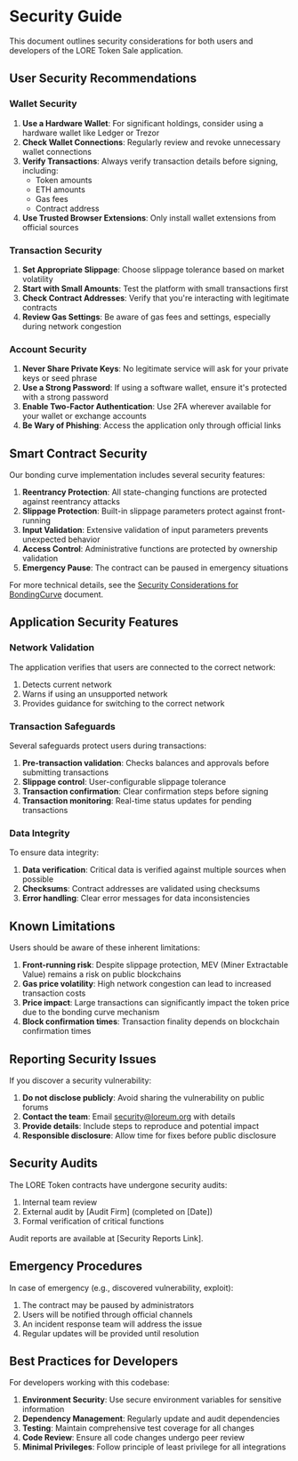 # Security Guide

This document outlines security considerations for both users and developers of the LORE Token Sale application.

## User Security Recommendations

### Wallet Security

1. **Use a Hardware Wallet**: For significant holdings, consider using a hardware wallet like Ledger or Trezor
2. **Check Wallet Connections**: Regularly review and revoke unnecessary wallet connections
3. **Verify Transactions**: Always verify transaction details before signing, including:
   - Token amounts
   - ETH amounts
   - Gas fees
   - Contract address
4. **Use Trusted Browser Extensions**: Only install wallet extensions from official sources

### Transaction Security

1. **Set Appropriate Slippage**: Choose slippage tolerance based on market volatility
2. **Start with Small Amounts**: Test the platform with small transactions first
3. **Check Contract Addresses**: Verify that you're interacting with legitimate contracts
4. **Review Gas Settings**: Be aware of gas fees and settings, especially during network congestion

### Account Security

1. **Never Share Private Keys**: No legitimate service will ask for your private keys or seed phrase
2. **Use a Strong Password**: If using a software wallet, ensure it's protected with a strong password
3. **Enable Two-Factor Authentication**: Use 2FA wherever available for your wallet or exchange accounts
4. **Be Wary of Phishing**: Access the application only through official links

## Smart Contract Security

Our bonding curve implementation includes several security features:

1. **Reentrancy Protection**: All state-changing functions are protected against reentrancy attacks
2. **Slippage Protection**: Built-in slippage parameters protect against front-running
3. **Input Validation**: Extensive validation of input parameters prevents unexpected behavior
4. **Access Control**: Administrative functions are protected by ownership validation
5. **Emergency Pause**: The contract can be paused in emergency situations

For more technical details, see the [Security Considerations for BondingCurve](../contracts/SecurityConsiderations.md) document.

## Application Security Features

### Network Validation

The application verifies that users are connected to the correct network:

1. Detects current network
2. Warns if using an unsupported network
3. Provides guidance for switching to the correct network

### Transaction Safeguards

Several safeguards protect users during transactions:

1. **Pre-transaction validation**: Checks balances and approvals before submitting transactions
2. **Slippage control**: User-configurable slippage tolerance
3. **Transaction confirmation**: Clear confirmation steps before signing
4. **Transaction monitoring**: Real-time status updates for pending transactions

### Data Integrity

To ensure data integrity:

1. **Data verification**: Critical data is verified against multiple sources when possible
2. **Checksums**: Contract addresses are validated using checksums
3. **Error handling**: Clear error messages for data inconsistencies

## Known Limitations

Users should be aware of these inherent limitations:

1. **Front-running risk**: Despite slippage protection, MEV (Miner Extractable Value) remains a risk on public blockchains
2. **Gas price volatility**: High network congestion can lead to increased transaction costs
3. **Price impact**: Large transactions can significantly impact the token price due to the bonding curve mechanism
4. **Block confirmation times**: Transaction finality depends on blockchain confirmation times

## Reporting Security Issues

If you discover a security vulnerability:

1. **Do not disclose publicly**: Avoid sharing the vulnerability on public forums
2. **Contact the team**: Email security@loreum.org with details
3. **Provide details**: Include steps to reproduce and potential impact
4. **Responsible disclosure**: Allow time for fixes before public disclosure

## Security Audits

The LORE Token contracts have undergone security audits:

1. Internal team review
2. External audit by [Audit Firm] (completed on [Date])
3. Formal verification of critical functions

Audit reports are available at [Security Reports Link].

## Emergency Procedures

In case of emergency (e.g., discovered vulnerability, exploit):

1. The contract may be paused by administrators
2. Users will be notified through official channels
3. An incident response team will address the issue
4. Regular updates will be provided until resolution

## Best Practices for Developers

For developers working with this codebase:

1. **Environment Security**: Use secure environment variables for sensitive information
2. **Dependency Management**: Regularly update and audit dependencies
3. **Testing**: Maintain comprehensive test coverage for all changes
4. **Code Review**: Ensure all code changes undergo peer review
5. **Minimal Privileges**: Follow principle of least privilege for all integrations 